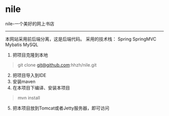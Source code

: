 # nile
nile-一个美好的网上书店
_____
本网站采用前后端分离，这是后端代码。
采用的技术栈：
Spring
SpringMVC
Mybatis
MySQL


1. 把项目克隆到本地
> git clone git@github.com:hhzh/nile.git

2. 把项目导入到IDE
3. 安装maven
4. 在本项目下编译、安装本项目
> mvn install
5. 把本项目放到Tomcat或者Jetty服务器，即可访问
